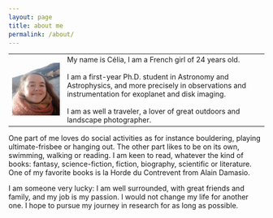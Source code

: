 ```yaml
---
layout: page
title: about me
permalink: /about/
---
```

<table border="0">
 <tr>
    <td> 
      <img src="/fig/celia_desgrange_adulte.jpg" width="300" >
    </td>
    <td>
My name is Célia, I am a French girl of 24 years old.
<br> <br>
I am a first-year Ph.D. student in Astronomy and Astrophysics, and more precisely in observations and instrumentation for exoplanet and disk imaging.
<br> <br>
I am as well a traveler, a lover of great outdoors and landscape photographer.
    </td>
 </tr>
</table>


One part of me loves do social activities as for instance bouldering, playing ultimate-frisbee or hanging out. The other part likes to be on its own, swimming, walking or reading. I am keen to read, whatever the kind of books: fantasy, science-fiction, fiction, biography, scientific or literature. One of my favorite books is la Horde du Contrevent from Alain Damasio.

I am someone very lucky: I am well surrounded, with great friends and family, and my job is my passion. I would not change my life for another one. I hope to pursue my journey in research for as long as possible.
